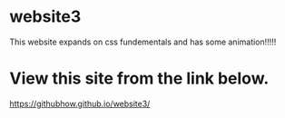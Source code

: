 # website3
This website expands on css fundementals and has some animation!!!!!
# View this site from the link below.
https://githubhow.github.io/website3/